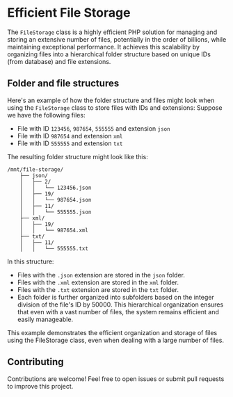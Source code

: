 # Efficient File Storage
The `FileStorage` class is a highly efficient PHP solution for managing and storing an extensive number of files, potentially in the order of billions, while maintaining exceptional performance. It achieves this scalability by organizing files into a hierarchical folder structure based on unique IDs (from database) and file extensions.

## Folder and file structures
Here's an example of how the folder structure and files might look when using the `FileStorage` class to store files with IDs and extensions:
Suppose we have the following files:

 - File with ID `123456`, `987654`, `555555` and extension `json`
 - File with ID `987654` and extension `xml`
 - File with ID `555555` and extension `txt`

The resulting folder structure might look like this:

```
/mnt/file-storage/
    ├── json/
    │   ├── 2/
    │   │   └── 123456.json
    │   ├── 19/
    │   │   └── 987654.json
    │   ├── 11/
    │   │   └── 555555.json
    ├── xml/
    │   ├── 19/
    │   │   └── 987654.xml
    ├── txt/
    │   ├── 11/
    │   │   └── 555555.txt
```

In this structure:

 - Files with the `.json` extension are stored in the `json` folder.
 - Files with the `.xml` extension are stored in the `xml` folder.
 - Files with the `.txt` extension are stored in the `txt` folder.
 - Each folder is further organized into subfolders based on the integer division of the file's ID by 50000. This hierarchical organization ensures that even with a vast number of files, the system remains efficient and easily manageable.

This example demonstrates the efficient organization and storage of files using the FileStorage class, even when dealing with a large number of files.

## Contributing
Contributions are welcome! Feel free to open issues or submit pull requests to improve this project.
